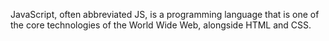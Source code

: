 JavaScript, often abbreviated JS, is a programming language that is one of the core technologies of the World Wide Web, alongside HTML and CSS.